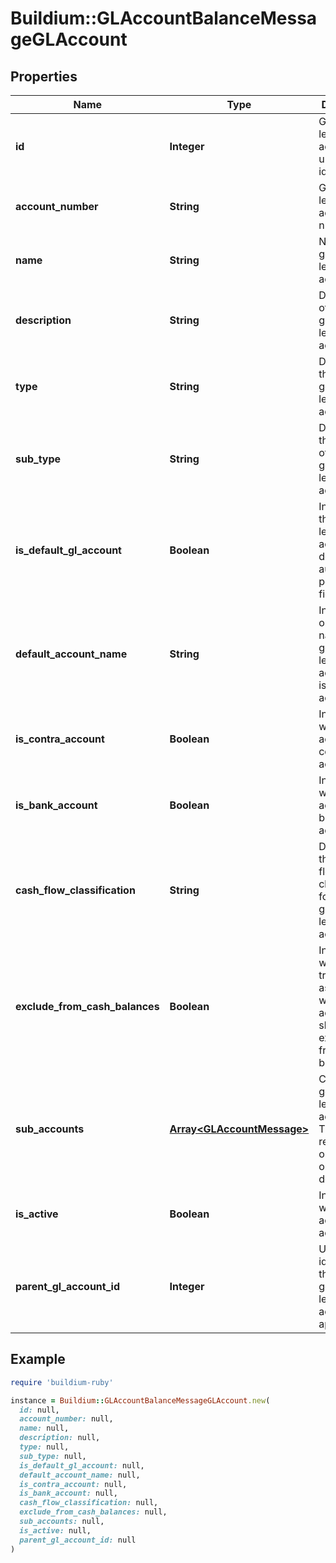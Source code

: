 # Buildium::GLAccountBalanceMessageGLAccount

## Properties

| Name | Type | Description | Notes |
| ---- | ---- | ----------- | ----- |
| **id** | **Integer** | General ledger account unique identifier. | [optional] |
| **account_number** | **String** | General ledger account number. | [optional] |
| **name** | **String** | Name of the general ledger account. | [optional] |
| **description** | **String** | Description of the general ledger account. | [optional] |
| **type** | **String** | Describes the type of general ledger account. | [optional] |
| **sub_type** | **String** | Describes the subtype of the general ledger account. | [optional] |
| **is_default_gl_account** | **Boolean** | Indicates if the general ledger account is a default for auto populating fields. | [optional] |
| **default_account_name** | **String** | Indicates the original name of the general ledger account if it is a default account. | [optional] |
| **is_contra_account** | **Boolean** | Indicates whether the account is a contra account. | [optional] |
| **is_bank_account** | **Boolean** | Indicates whether the account is a bank account. | [optional] |
| **cash_flow_classification** | **String** | Describes the cash flow classification for the general ledger account. | [optional] |
| **exclude_from_cash_balances** | **Boolean** | Indicates whether transactions associated with the account should be excluded from cash balances. | [optional] |
| **sub_accounts** | [**Array&lt;GLAccountMessage&gt;**](GLAccountMessage.md) | Children general ledger accounts. The relationship only goes one level deep. | [optional] |
| **is_active** | **Boolean** | Indicates whether the account is active. | [optional] |
| **parent_gl_account_id** | **Integer** | Unique identifier of the parent general ledger account, if applicable. | [optional] |

## Example

```ruby
require 'buildium-ruby'

instance = Buildium::GLAccountBalanceMessageGLAccount.new(
  id: null,
  account_number: null,
  name: null,
  description: null,
  type: null,
  sub_type: null,
  is_default_gl_account: null,
  default_account_name: null,
  is_contra_account: null,
  is_bank_account: null,
  cash_flow_classification: null,
  exclude_from_cash_balances: null,
  sub_accounts: null,
  is_active: null,
  parent_gl_account_id: null
)
```

